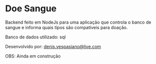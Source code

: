 # Doe Sangue

Backend feito em NodeJs para uma aplicação que controla o banco de sangue e informa quais tipos são compatíveis para doação.

Banco de dados utilizado: sql


Desenvolvido por: denis.vespasiano@live.com

OBS: Ainda em construção
